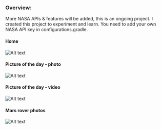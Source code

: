 ### Overview:

More NASA APIs & features will be added, this is an ongoing project.
I created this project to experiment and learn.
You need to add your own NASA API key in configurations.gradle.

#### Home
![Alt text](screenshots/home/home-2020-12-14-021454.png?raw=true "app screenshot")

#### Picture of the day - photo
![Alt text](screenshots/apod/apod-2020-12-14-021530.png?raw=true "app screenshot")

#### Picture of the day - video
![Alt text](screenshots/apod/apod-video-2020-12-17-200120.png?raw=true "app screenshot")

#### Mars rover photos
![Alt text](screenshots/mrp/mrp-2020-12-14-021600.png?raw=true "app screenshot")